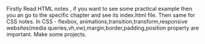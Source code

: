 Firstly Read HTML notes , if you want to see some practical example then you an go to the specific chapter and see its index.html file.
Then same for CSS notes.
In CSS - flexbox, animations,transition,transform,responsive websites(media queries,vh,vw),margin,border,padding,position property are important.
Make some projects.

